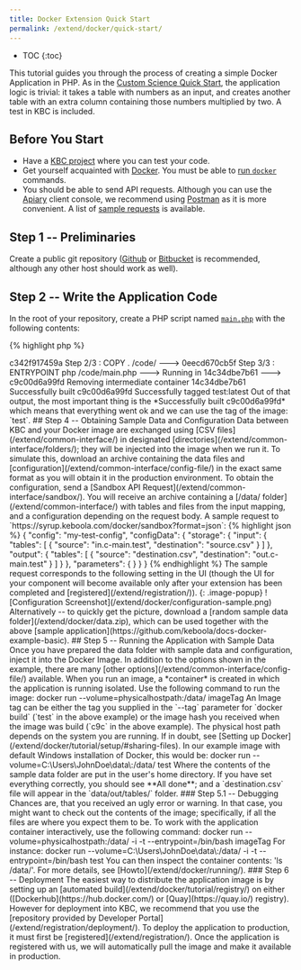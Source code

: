 ```yaml
---
title: Docker Extension Quick Start
permalink: /extend/docker/quick-start/
---
```


* TOC
{:toc}

This tutorial guides you through the process of creating a simple Docker Application in PHP.
As in the [Custom Science Quick Start](/extend/custom-science/quick-start/), the application logic is trivial: it takes a table with numbers as an input, and creates another table with an extra column containing those numbers multiplied by two. A test in KBC is included.

## Before You Start

- Have a [KBC project](/#development-project) where you can test your code.
- Get yourself acquainted with [Docker](/extend/docker/tutorial/). You must be
able to [run `docker`](/extend/docker/tutorial/setup/) commands.
- You should be able to send API requests. Although you can use the [Apiary](https://apiary.io/) client console, we
recommend using [Postman](https://www.getpostman.com/) as it is
more convenient. A list of [sample requests](https://documenter.getpostman.com/view/3086797/collection/77h845D)
is available.

## Step 1 -- Preliminaries

Create a public git repository ([Github](https://github.com/) or [Bitbucket](https://bitbucket.org/) is recommended, although any other host should work as well).

## Step 2 -- Write the Application Code

In the root of your repository, create a PHP script named
[`main.php`](https://github.com/keboola/docs-docker-example-basic/blob/master/main.php) with the following contents:

{% highlight php %}
<?php

$fhIn = fopen('/data/in/tables/source.csv', 'r');
$fhOut = fopen('/data/out/tables/destination.csv', 'w');

$header = fgetcsv($fhIn);
$numberIndex = array_search('number', $header);
fputcsv($fhOut, array_merge($header, ['double_number']));

while ($row = fgetcsv($fhIn)) {
    $row[] = $row[$numberIndex] * 2;
    fputcsv($fhOut, $row);
}

fclose($fhIn);
fclose($fhOut);
echo "All done";
{% endhighlight %}

As mentioned above, this script reads a CSV file, takes a column named
_number_, multiplies its values by 2 and adds the new values as a new column.
We take care to properly find the column index (`$numberIndex`), as the order of columns is unknown.
Finally, the result is written to another CSV file. Note that we open both the input and output files simultaneously; as soon as a row is processed,
it is immediately written to _destination.csv_. This approach keeps only a single row of data in the memory and is
generally very efficient. It is recommended to implement the processing in this way because data files
coming from KBC can by quite large (i.e. dozens of Gigabytes).

You can test the code with our [sample table](/extend/source.csv):

number | someText | double_number
--- | --- | ---
10 | ab | 20
20 | cd | 40
25 | ed | 50
26 | fg | 52
30 | ij | 60


## Step 3 -- Wrap the Application in a Docker Image
You need to create a Docker Image containing your application.

### Step 3.1 -- Wrap the Application in an Image
Create a file named
[`Dockerfile`](https://github.com/keboola/docs-docker-example-basic/blob/master/Dockerfile) in the root of the repository:

    FROM php:7
    COPY . /code/
    ENTRYPOINT php /code/main.php

The image inherits from the official [PHP Image](https://hub.docker.com/_/php/).
The instruction `COPY . /code/` copies the application code (only the `main.php` file in this simple application)
from the *build context* (the same folder in which the Dockerfile resides) into the image.
The `ENTRYPOINT` line specifies that when the image is run, the PHP application script is executed.

### Step 3.2 -- Build the Image
On the command line, navigate to the folder with your repository and run the following command (including the dot at the end):

    docker build --tag=test .

It should produce output similar to the one below:

    Sending build context to Docker daemon  3.072kB
    Step 1/3 : FROM php:7
    7: Pulling from library/php
    85b1f47fba49: Already exists
    66e22dddbf92: Pull complete
    bf0df491fd2e: Pull complete
    0cbe7899c5b5: Pull complete
    515aeb1bd86c: Pull complete
    842bd485599e: Pull complete
    84f329bf46d9: Pull complete
    Digest: sha256:9d847a120385a1181ffa8ba4d17f28968fb2285923a0ca690b169ee512c55cb1
    Status: Downloaded newer image for php:7
    ---> c342f917459a
    Step 2/3 : COPY . /code/
    ---> 0eecd670cb5f
    Step 3/3 : ENTRYPOINT php /code/main.php
    ---> Running in 14c34dbe7b61
    ---> c9c00d6a99fd
    Removing intermediate container 14c34dbe7b61
    Successfully built c9c00d6a99fd
    Successfully tagged test:latest

Out of that output, the most important thing is the *Successfully built c9c00d6a99fd* which
means that everything went ok and we can use the tag of the image: `test`.

## Step 4 -- Obtaining Sample Data and Configuration
Data between KBC and your Docker image are exchanged using [CSV files](/extend/common-interface/) in
designated [directories](/extend/common-interface/folders/); they will be
injected into the image when we run it. To simulate this, download an archive containing the data files
and [configuration](/extend/common-interface/config-file/) in the exact same format as you will obtain it
in the production environment.

To obtain the configuration, send a [Sandbox API Request](/extend/common-interface/sandbox/). You will receive an
archive containing a [/data/ folder](/extend/common-interface/) with tables and files from the input mapping, and a
configuration depending on the request body. A sample request to `https://syrup.keboola.com/docker/sandbox?format=json`:

{% highlight json %}
{
    "config": "my-test-config",
    "configData": {
        "storage": {
            "input": {
                "tables": [
                    {
                        "source": "in.c-main.test",
                        "destination": "source.csv"
                    }
                ]
            },
            "output": {
                "tables": [
                    {
                        "source": "destination.csv",
                        "destination": "out.c-main.test"
                    }
                ]
            }
        },
        "parameters": {
        }
    }
}
{% endhighlight %}

The sample request corresponds to the following setting in the UI (though the UI for your component will become
available only after your extension has been completed and [registered](/extend/registration/)).

{: .image-popup}
![Configuration Screenshot](/extend/docker/configuration-sample.png)

Alternatively -- to quickly get the picture, download a [random sample data folder](/extend/docker/data.zip),
which can be used together with the above [sample application](https://github.com/keboola/docs-docker-example-basic).

## Step 5 -- Running the Application with Sample Data
Once you have prepared the data folder with sample data and configuration, inject it into the Docker Image.
In addition to the options shown in the example, there are many [other options](/extend/common-interface/config-file/) available.

When you run an image, a *container* is created in which the application is running isolated.
Use the following command to run the image:

    docker run --volume=physicalhostpath:/data/ imageTag

An Image tag can be either the tag you supplied in the `--tag` parameter for `docker build` (`test` in the above example)
or the image hash you received when the image was build (`c9c` in the above example).
The physical host path depends on the system you are running. If in doubt,
see [Setting up Docker](/extend/docker/tutorial/setup/#sharing-files). In our example image with default Windows
installation of Docker, this would be:

    docker run --volume=C:\Users\JohnDoe\data\:/data/ test

Where the contents of the sample data folder are put in the user's home directory. If you have set everything correctly,
you should see **All done**; and a `destination.csv` file will appear in the `data/out/tables/` folder.

### Step 5.1 -- Debugging
Chances are, that you received an ugly error or warning. In that case, you might want to check out the
contents of the image; specifically, if all the files are where you expect
them to be.

To work with the application container interactively, use the following command:

    docker run --volume=physicalhostpath:/data/ -i -t --entrypoint=/bin/bash imageTag

For instance:

    docker run --volume=C:\Users\JohnDoe\data\:/data/ -i -t --entrypoint=/bin/bash test

You can then inspect the container contents: 'ls /data/'. For more details, see [Howto](/extend/docker/running/).

### Step 6 -- Deployment
The easiest way to distribute the application image is by setting up an
[automated build](/extend/docker/tutorial/registry/) on either
([Dockerhub](https://hub.docker.com/) or [Quay](https://quay.io/) registry). However for deployment into
KBC, we recommend that you use the [repository provided by Developer Portal](/extend/registration/deployment/).

To deploy the application to production, it must first be [registered](/extend/registration/). Once the
application is registered with us, we will automatically pull the image and make it available in production.
